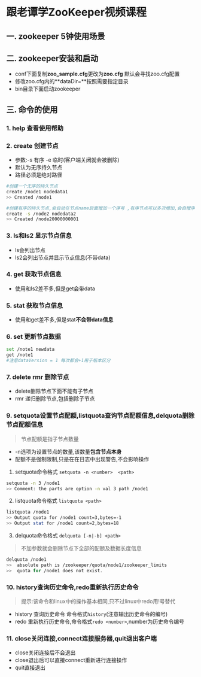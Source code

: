 # 跟老谭学ZooKeeper视频课程
## 一. zookeeper 5钟使用场景

##  二. zookeeper安装和启动 
- conf下面复制**zoo_sample.cfg**更改为**zoo.cfg** 默认会寻找zoo.cfg配置
- 修改zoo.cfg内的**dataDir=**按照需要指定目录
- bin目录下面启动zookeeper

## 三. 命令的使用 
### 1. help  查看使用帮助
### 2. create 创建节点  
- 参数:-s 有序  -e 临时(客户端关闭就会被删除)  
- 默认为无序持久节点  
- 路径必须是绝对路径

```bash
#创建一个无序的持久节点
create /node1 nodedata1
>> Created /node1
```

```bash
#创建有序的持久节点,会自动在节点name后面增加一个序号 ,有序节点可以多次增加,会自增序列
create -s /node2 nodedata2
>> Created /node20000000001  
```

### 3. ls和ls2 显示节点信息
- ls会列出节点
- ls2会列出节点并显示节点信息(不带data)

### 4. get 获取节点信息
- 使用和ls2差不多,但是get会带data

### 5. stat 获取节点信息
- 使用和get差不多,但是stat**不会带data信息**

### 6. set 更新节点数据
```bash
set /note1 newdata
get /note1
#注意dataVersion = 1 每次都会+1用于版本区分
```

### 7. delete rmr 删除节点
- delete删除节点下面不能有子节点
- rmr 递归删除节点,包括删除子节点 

### 9. setquota设置节点配额,listquota查询节点配额信息,delquota删除节点配额信息
> 节点配额是指子节点数量 
 
- -n选项为设置节点的数量,该数量**包含节点本身**  
- 配额不是强制限制,只是在在日志中出现警告,不会影响操作  


1. setquota命令格式 ```setquota -n <number>  <path>```
```bash
setquota -n 3 /node1
>> Comment: the parts are option -n val 3 path /node1
```

2. listquota命令格式 ```listquota <path>```
```bash
listquota /node1
>> Output quota for /node1 count=3,bytes=-1
>> Output stat for /node1 count=2,bytes=18
```

3. delquota命令格式 ```delquota [-n|-b] <path>```  
> 不加参数就会删除节点下全部的配额及数据长度信息  

```bash
delquota /node1
>>  absolute path is /zookeeper/quota/node1/zookeeper_limits
>>  quota for /node1 does not exist.
```

### 10. history查询历史命令,redo重新执行历史命令
> 提示:该命令和linux中的操作基本相同,只不过linux中redo用!号替代

- history 查询历史命令 命令格式```history```(注意输出历史命令的编号)
- redo 重新执行历史命令,命令格式```redo <number>```,number为历史命令编号

### 11. close关闭连接,connect连接服务器,quit退出客户端
- close关闭连接后不会退出
- close退出后可以直接connect重新进行连接操作
- quit直接退出